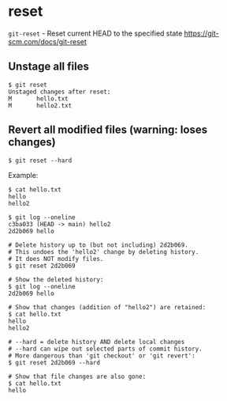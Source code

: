 # reset

`git-reset` - Reset current HEAD to the specified state
https://git-scm.com/docs/git-reset

## Unstage all files
```
$ git reset
Unstaged changes after reset:
M       hello.txt
M       hello2.txt
```

## Revert all modified files (warning: loses changes)
```
$ git reset --hard
```

Example:
```
$ cat hello.txt
hello
hello2

$ git log --oneline
c3ba033 (HEAD -> main) hello2
2d2b069 hello

# Delete history up to (but not including) 2d2b069.
# This undoes the 'hello2' change by deleting history.
# It does NOT modify files.
$ git reset 2d2b069

# Show the deleted history:
$ git log --oneline
2d2b069 hello

# Show that changes (addition of "hello2") are retained:
$ cat hello.txt
hello
hello2

# --hard = delete history AND delete local changes
# --hard can wipe out selected parts of commit history.
# More dangerous than 'git checkout' or 'git revert':
$ git reset 2d2b069 --hard

# Show that file changes are also gone:
$ cat hello.txt
hello
```
